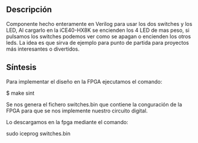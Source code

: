 ## Descripción
Componente hecho enteramente en Verilog para usar los dos switches y los LED,
Al cargarlo en la iCE40-HX8K se encienden los 4 LED de mas peso, si pulsamos los switches podemos ver como se apagan o encienden los otros leds.
La idea es que sirva de ejemplo para punto de partida para proyectos más interesantes o divertidos.

## Síntesis

Para implementar el diseño en la FPGA ejecutamos el comando:

$ make sint 

Se nos genera el fichero switches.bin que contiene la conguración de la FPGA para que se nos implemente nuestro circuito digital.

Lo descargamos en la fpga mediante el comando:

sudo iceprog switches.bin
